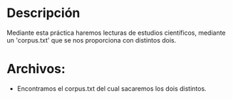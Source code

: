# Descripción

Mediante esta práctica haremos lecturas de estudios científicos, mediante un 'corpus.txt' que se nos proporciona con distintos dois.

# Archivos:
- Encontramos el corpus.txt del cual sacaremos los dois distintos.